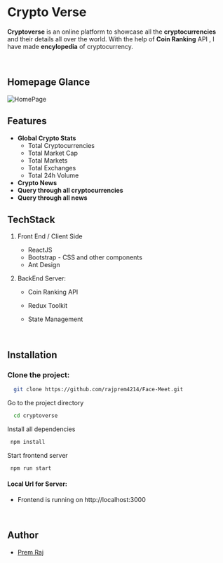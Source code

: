 # Crypto Verse

**Cryptoverse** is an online platform to showcase all the **cryptocurrencies** and their details all over the world. With the help of **Coin Ranking** API , I have made **encylopedia** of cryptocurrency.

<br />

## Homepage Glance

<img src="https://camo.githubusercontent.com/06005647905522c1c8a706b5b54b42199822f022a8857491f64bbd2c90eefde8/68747470733a2f2f692e6962622e636f2f386768354a63382f696d6167652e706e67" alt="HomePage" border="0" >

<br />

## Features

- **Global Crypto Stats**
  - Total Cryptocurrencies
  - Total Market Cap
  - Total Markets
  - Total Exchanges
  - Total 24h Volume
- **Crypto News**
- **Query through all cryptocurrencies**
- **Query through all news**

## TechStack

1. Front End / Client Side

   - ReactJS
   - Bootstrap - CSS and other components
   - Ant Design

2. BackEnd Server:

   - Coin Ranking API

   - Redux Toolkit
   - State Management

   <br />

## Installation

### Clone the project:

```bash
  git clone https://github.com/rajprem4214/Face-Meet.git
```

Go to the project directory

```bash
  cd cryptoverse
```

Install all dependencies

```bash
 npm install
```

Start frontend server

```bash
 npm run start
```

#### Local Url for Server:

- Frontend is running on http://localhost:3000

<br />

## Author

- [Prem Raj](https://www.github.com/rajprem4214)
